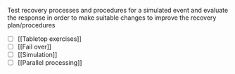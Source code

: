 Test recovery processes and procedures for a simulated event and evaluate the response in order to make suitable changes to improve the recovery plan/procedures
- [ ] [[Tabletop exercises]]
- [ ] [[Fail over]]
- [ ] [[Simulation]]
- [ ] [[Parallel processing]]
